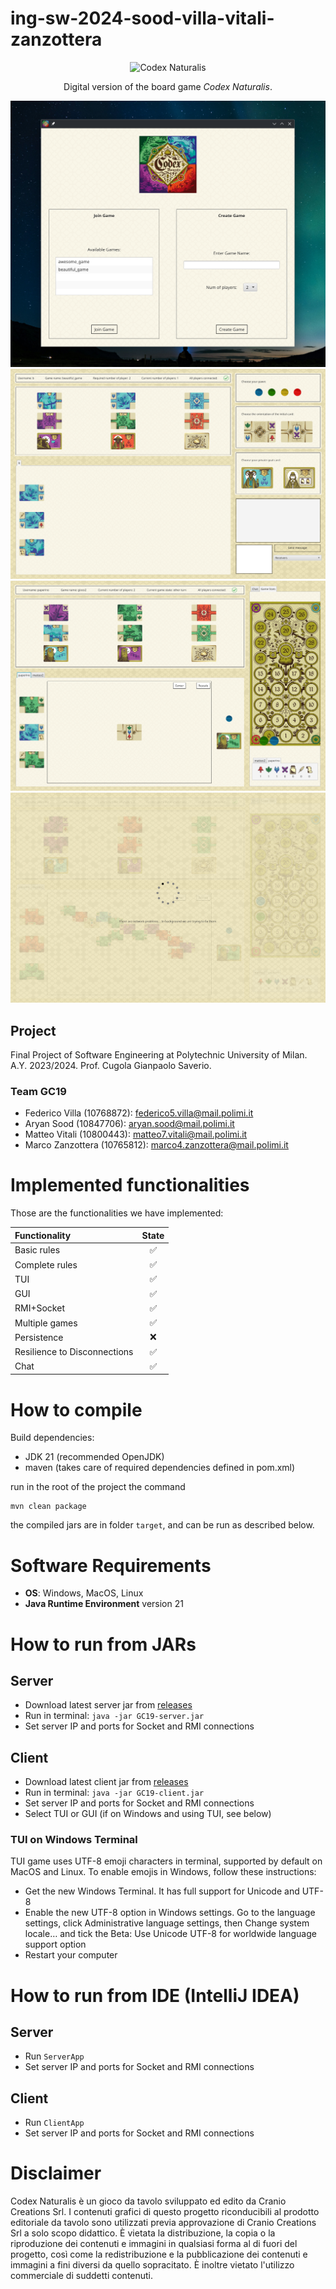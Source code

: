 # ing-sw-2024-sood-villa-vitali-zanzottera

<div align="center">
<img src="https://www.craniocreations.it/storage/media/products/19/41/Codex_scatola+ombra.png" alt="Codex Naturalis" width="500" class="jop-noMdConv">
  
Digital version of the board game *Codex Naturalis*.
</div>

![lobby.png](assets/lobby.png)
![setup.png](assets/setup.png)
![playing.png](assets/playing.png)
![img.png](assets/reconnect.png)
## Project

Final Project of Software Engineering at Polytechnic University of Milan. A.Y. 2023/2024. Prof. Cugola Gianpaolo Saverio.

### Team GC19

- Federico Villa (10768872): federico5.villa@mail.polimi.it
- Aryan Sood (10847706): aryan.sood@mail.polimi.it
- Matteo Vitali (10800443): matteo7.vitali@mail.polimi.it
- Marco Zanzottera (10765812): marco4.zanzottera@mail.polimi.it

# Implemented functionalities
Those are the functionalities we have implemented:

<div align="center">
  
| Functionality                | State |
|:-----------------------------|:-----:|
| Basic rules                  |  :white_check_mark:  |
| Complete rules               |  :white_check_mark:  |
| TUI                          |  :white_check_mark:  |
| GUI                          |  :white_check_mark:  |
| RMI+Socket                   |  :white_check_mark:  |
| Multiple games               |  :white_check_mark:  |
| Persistence                  |  :x:  |
| Resilience to Disconnections |  :white_check_mark:  |
| Chat                         |  :white_check_mark:  |

</div>

# How to compile

Build dependencies:
- JDK 21 (recommended OpenJDK)
- maven (takes care of required dependencies defined in pom.xml)

run in the root of the project the command
```
mvn clean package
```
the compiled jars are in folder `target`, and can be run as described below.

# Software Requirements

- **OS**: Windows, MacOS, Linux
- **Java Runtime Environment** version 21

# How to run from JARs

## Server
- Download latest server jar from [releases](https://github.com/federicovilla55/ing-sw-2024-sood-villa-vitali-zanzottera/releases/latest/)
- Run in terminal: `java -jar GC19-server.jar`
- Set server IP and ports for Socket and RMI connections

## Client
- Download latest client jar from [releases](https://github.com/federicovilla55/ing-sw-2024-sood-villa-vitali-zanzottera/releases/latest/)
- Run in terminal: `java -jar GC19-client.jar`
- Set server IP and ports for Socket and RMI connections
- Select TUI or GUI (if on Windows and using TUI, see below)

### TUI on Windows Terminal
TUI game uses UTF-8 emoji characters in terminal,
supported by default on MacOS and Linux.
To enable emojis in Windows, follow these instructions:

- Get the new Windows Terminal. It has full support for Unicode and UTF-8
- Enable the new UTF-8 option in Windows settings. Go to the language settings, click Administrative language settings, then Change system locale… and tick the Beta: Use Unicode UTF-8 for worldwide language support option
- Restart your computer

# How to run from IDE (IntelliJ IDEA)

## Server
- Run `ServerApp`
- Set server IP and ports for Socket and RMI connections


## Client
- Run `ClientApp`
- Set server IP and ports for Socket and RMI connections

# Disclaimer
Codex Naturalis è un gioco da tavolo sviluppato ed edito da Cranio Creations Srl. I contenuti grafici di questo progetto riconducibili al prodotto editoriale da tavolo sono utilizzati previa approvazione di Cranio Creations Srl a solo scopo didattico. È vietata la distribuzione, la copia o la riproduzione dei contenuti e immagini in qualsiasi forma al di fuori del progetto, così come la redistribuzione e la pubblicazione dei contenuti e immagini a fini diversi da quello sopracitato. È inoltre vietato l'utilizzo commerciale di suddetti contenuti.
